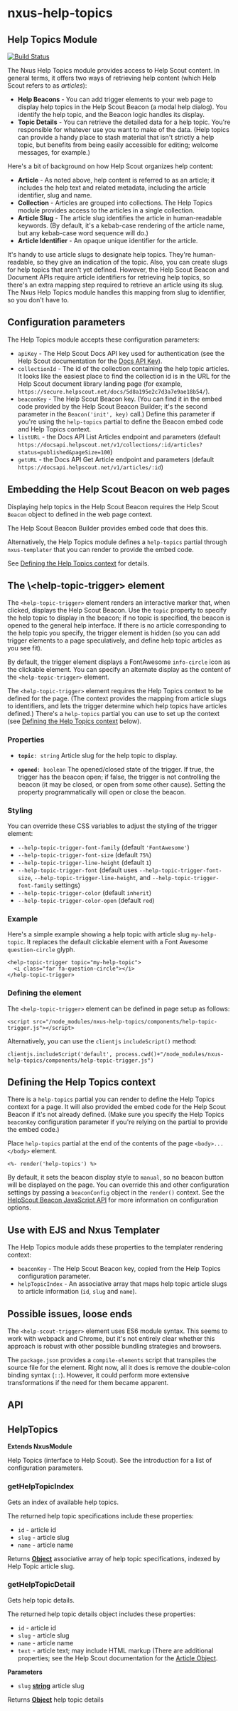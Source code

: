 # nxus-help-topics

<!-- Generated by documentation.js. Update this documentation by updating the source code. -->

## Help Topics Module

[![Build Status](https://travis-ci.org/seabourne/nxus-help-topics.svg?branch=master)](https://travis-ci.org/seabourne/nxus-help-topics)

The Nxus Help Topics module provides access to Help Scout content.
In general terms, it offers two ways of retrieving help content (which
Help Scout refers to as _articles_):

-   **Help Beacons** - You can add trigger elements to your web page to
    display help topics in the Help Scout Beacon (a modal help dialog).
    You identify the help topic, and the Beacon logic handles its
    display.
-   **Topic Details** - You can retrieve the detailed data for a help
    topic. You're responsible for whatever use you want to make of the
    data. (Help topics can provide a handy place to stash material that
    isn't strictly a help topic, but benefits from being easily
    accessible for editing; welcome messages, for example.)

Here's a bit of background on how Help Scout organizes help content:

-   **Article** - As noted above, help content is referred to as an
    article; it includes the help text and related metadata, including
    the article identifier, slug and name.
-   **Collection** - Articles are grouped into collections. The Help
    Topics module provides access to the articles in a single
    collection.
-   **Article Slug** - The article slug identifies the article in
    human-readable keywords. (By default, it's a kebab-case rendering of
    the article name, but any kebab-case word sequence will do.)
-   **Article Identifier** - An opaque unique identifier for the article.

It's handy to use article slugs to designate help topics. They're
human-readable, so they give an indication of the topic. Also, you can
create slugs for help topics that aren't yet defined. However, the Help
Scout Beacon and Document APIs require article identifiers for
retrieving help topics, so there's an extra mapping step required to
retrieve an article using its slug. The Nxus Help Topics module handles
this mapping from slug to identifier, so you don't have to.

## Configuration parameters

The Help Topics module accepts these configuration parameters:

-   `apiKey` - The Help Scout Docs API key used for authentication
    (see the Help Scout documentation for the
    [Docs API Key](https://developer.helpscout.com/docs-api/#your-api-key)).
-   `collectionId` - The id of the collection containing the help
    topic articles. It looks like the easiest place to find the
    collection id is in the URL for the Help Scout document library
    landing page (for example,
    `https://secure.helpscout.net/docs/5d8a195e2c7d3a7e9ae18b54/`).
-   `beaconKey` - The Help Scout Beacon key. (You can find it in the
    embed code provided by the Help Scout Beacon Builder; it's the
    second parameter in the `Beacon('init', key)` call.) Define this
    parameter if you're using the `help-topics` partial to define the
    Beacon embed code and Help Topics context.
-   `listURL` - the Docs API List Articles endpoint and parameters
    (default `https://docsapi.helpscout.net/v1/collections/:id/articles?status=published&pageSize=100`)
-   `getURL` - the Docs API Get Article endpoint and parameters
    (default `https://docsapi.helpscout.net/v1/articles/:id`)

## Embedding the Help Scout Beacon on web pages

Displaying help topics in the Help Scout Beacon requires the Help Scout
`Beacon` object to defined in the web page context.

The Help Scout Beacon Builder provides embed code that does this.

Alternatively, the Help Topics module defines a `help-topics` partial
through `nxus-templater` that you can render to provide the embed code.

See [Defining the Help Topics context](#defining-the-help-topics-context)
for details.

## The \\&lt;help-topic-trigger> element

The `<help-topic-trigger>` element renders an interactive marker that,
when clicked, displays the Help Scout Beacon. Use the `topic` property
to specify the help topic to display in the beacon; if no topic is
specified, the beacon is opened to the general help interface. If
there is no article corresponding to the help topic you specify, the
trigger element is hidden (so you can add trigger elements to a page
speculatively, and define help topic articles as you see fit).

By default, the trigger element displays a FontAwesome `info-circle`
icon as the clickable element. You can specify an alternate display as
the content of the `<help-topic-trigger>` element.

The `<help-topic-trigger>` element requires the Help Topics context to
be defined for the page. (The context provides the mapping from article
slugs to identifiers, and lets the trigger determine which help topics
have articles defined.) There's a `help-topics` partial you can use to
set up the context (see [Defining the Help Topics context](#defining-the-help-topics-context) below).

### Properties

-   **`topic`**`: string`
    Article slug for the help topic to display.

-   **`opened`**`: boolean`
    The opened/closed state of the trigger. If true, the trigger has the
    beacon open; if false, the trigger is not controlling the beacon
    (it may be closed, or open from some other cause). Setting the
    property programmatically will open or close the beacon.

### Styling

You can override these CSS variables to adjust the styling of the
trigger element:

-   `--help-topic-trigger-font-family` (default `'FontAwesome'`)
-   `--help-topic-trigger-font-size` (default `75%`)
-   `--help-topic-trigger-line-height` (default `1`)
-   `--help-topic-trigger-font` (default uses `--help-topic-trigger-font-size`,
    `--help-topic-trigger-line-height`, and `--help-topic-trigger-font-family` settings)
-   `--help-topic-trigger-color` (default `inherit`)
-   `--help-topic-trigger-color-open` (default `red`)

### Example

Here's a simple example showing a help topic with article slug
`my-help-topic`. It replaces the default clickable element with a Font
Awesome `question-circle` glyph.

    <help-topic-trigger topic="my-help-topic">
      <i class="far fa-question-circle"></i>
    </help-topic-trigger>

### Defining the element

The `<help-topic-trigger>` element can be defined in page setup as
follows:

    <script src="/node_modules/nxus-help-topics/components/help-topic-trigger.js"></script>

Alternatively, you can use the `clientjs` `includeScript()` method:

    clientjs.includeScript('default', process.cwd()+"/node_modules/nxus-help-topics/components/help-topic-trigger.js")

## Defining the Help Topics context

There is a `help-topics` partial you can render to define the Help
Topics context for a page. It will also provided the embed code for the
Help Scout Beacon if it's not already defined. (Make sure you specify
the Help Topics `beaconKey` configuration parameter if you're relying
on the partial to provide the embed code.)

Place `help-topics` partial at the end of the contents of the page
`<body>...</body>` element.

    <%- render('help-topics') %>

By default, it sets the beacon display style to `manual`, so no beacon
button will be displayed on the page. You can override this and other
configuration settings by passing a `beaconConfig` object in the
`render()` context. See the [HelpScout Beacon JavaScript API](https://developer.helpscout.com/beacon-2/web/javascript-api/)
for more information on configuration options.

## Use with EJS and Nxus Templater

The Help Topics module adds these properties to the templater rendering
context:

-   `beaconKey` - The Help Scout Beacon key, copied from the Help Topics
    configuration parameter.
-   `helpTopicIndex` - An associative array that maps help topic article
    slugs to article information (`id`, `slug` and `name`).

## Possible issues, loose ends

The `<help-scout-trigger>` element uses ES6 module syntax. This seems to
work with webpack and Chrome, but it's not entirely clear whether this
approach is robust with other possible bundling strategies and browsers.

The `package.json` provides a `compile-elements` script that transpiles
the source file for the element. Right now, all it does is remove the
double-colon binding syntax (`::`). However, it could perform more
extensive transformations if the need for them became apparent.


## API




## HelpTopics

**Extends NxusModule**

Help Topics (interface to Help Scout).
See the introduction for a list of configuration parameters.

### getHelpTopicIndex

Gets an index of available help topics.

The returned help topic specifications include these properties:

-   `id` - article id
-   `slug` - article slug
-   `name` - article name

Returns **[Object](https://developer.mozilla.org/docs/Web/JavaScript/Reference/Global_Objects/Object)** associative array of help topic specifications,
  indexed by Help Topic article slug.

### getHelpTopicDetail

Gets help topic details.

The returned help topic details object includes these properties:

-   `id` - article id
-   `slug` - article slug
-   `name` - article name
-   `text` - article text; may include HTML markup
    (There are additional properties; see the Help Scout documentation
    for the [Article Object](https://developer.helpscout.com/docs-api/objects/article/).

**Parameters**

-   `slug` **[string](https://developer.mozilla.org/docs/Web/JavaScript/Reference/Global_Objects/String)** article slug

Returns **[Object](https://developer.mozilla.org/docs/Web/JavaScript/Reference/Global_Objects/Object)** help topic details
